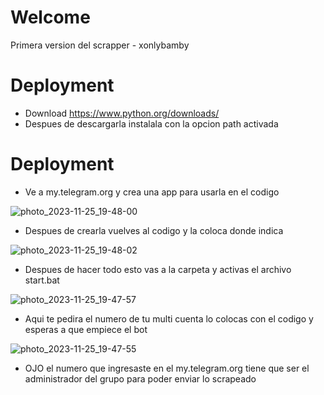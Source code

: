 # Welcome

Primera version del scrapper - xonlybamby

# Deployment
* Download https://www.python.org/downloads/
* Despues de descargarla instalala con la opcion path activada


# Deployment 

* Ve a my.telegram.org y crea una app para usarla en el codigo 

 
![photo_2023-11-25_19-48-00](https://github.com/xonlybamby/scrapper-v1/assets/93606292/f238604e-8d94-4324-9fec-e637fd2e17d5)

* Despues de crearla vuelves al codigo y la coloca donde indica

![photo_2023-11-25_19-48-02](https://github.com/xonlybamby/scrapper-v1/assets/93606292/2fffdb34-e1ba-4d21-b48e-5d03acf20f11)

* Despues de hacer todo esto vas a la carpeta y activas el archivo start.bat 

![photo_2023-11-25_19-47-57](https://github.com/xonlybamby/scrapper-v1/assets/93606292/a494759c-d9f5-4a0a-95fd-50f8fd9c3e4d)

* Aqui te pedira el numero de tu multi cuenta lo colocas con el codigo y esperas a que empiece el bot

![photo_2023-11-25_19-47-55](https://github.com/xonlybamby/scrapper-v1/assets/93606292/2607e538-5475-4232-80cd-ad8d829fc839)

 * OJO el numero que ingresaste en el my.telegram.org tiene que ser el administrador del grupo para poder enviar lo scrapeado
